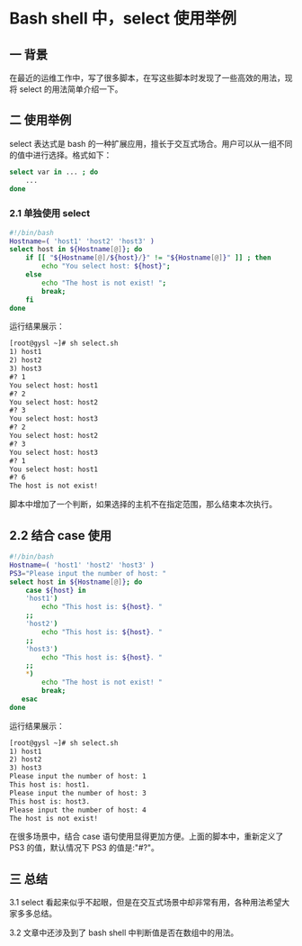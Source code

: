 # Bash shell 中，select 使用举例

## 一 背景

在最近的运维工作中，写了很多脚本，在写这些脚本时发现了一些高效的用法，现将 select 的用法简单介绍一下。

## 二 使用举例

select 表达式是 bash 的一种扩展应用，擅长于交互式场合。用户可以从一组不同的值中进行选择。格式如下：

```bash
select var in ... ; do
    ...
done
```

### 2.1 单独使用 select

```bash
#!/bin/bash
Hostname=( 'host1' 'host2' 'host3' )
select host in ${Hostname[@]}; do
    if [[ "${Hostname[@]/${host}/}" != "${Hostname[@]}" ]] ; then
        echo "You select host: ${host}";
    else
        echo "The host is not exist! ";
        break;
    fi
done
```

运行结果展示：

```txt
[root@gysl ~]# sh select.sh
1) host1
2) host2
3) host3
#? 1
You select host: host1
#? 2
You select host: host2
#? 3
You select host: host3
#? 2
You select host: host2
#? 3
You select host: host3
#? 1
You select host: host1
#? 6
The host is not exist!
```

脚本中增加了一个判断，如果选择的主机不在指定范围，那么结束本次执行。

## 2.2 结合 case 使用

```bash
#!/bin/bash
Hostname=( 'host1' 'host2' 'host3' )
PS3="Please input the number of host: "
select host in ${Hostname[@]}; do
    case ${host} in
    'host1')
        echo "This host is: ${host}. "
    ;;
    'host2')
        echo "This host is: ${host}. "
    ;;
    'host3')
        echo "This host is: ${host}. "
    ;;
    *)
        echo "The host is not exist! "
        break;
   esac
done
```

运行结果展示：

```txt
[root@gysl ~]# sh select.sh
1) host1
2) host2
3) host3
Please input the number of host: 1
This host is: host1.
Please input the number of host: 3
This host is: host3.
Please input the number of host: 4
The host is not exist!
```

在很多场景中，结合 case 语句使用显得更加方便。上面的脚本中，重新定义了 PS3 的值，默认情况下 PS3 的值是:"#?"。

## 三 总结

3.1 select 看起来似乎不起眼，但是在交互式场景中却非常有用，各种用法希望大家多多总结。

3.2 文章中还涉及到了 bash shell 中判断值是否在数组中的用法。